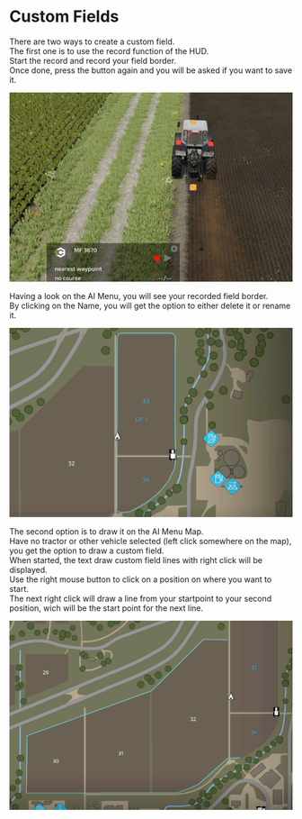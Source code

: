 # Custom Fields  
There are two ways to create a custom field.  
The first one is to use the record function of the HUD.  
Start the record and record your field border.  
Once done, press the button again and you will be asked if you want to save it.  


![Image](../assets/images/recordcustomhelp_0_0_765_510.png)

  
Having a look on the AI Menu, you will see your recorded field border.  
By clicking on the Name, you will get the option to either delete it or rename it.  


![Image](../assets/images/donecustomhelp_0_0_765_510.png)

  
The second option is to draw it on the AI Menu Map.  
Have no tractor or other vehicle selected (left click somewhere on the map), you get the option to draw a custom field.  
When started, the text draw custom field lines with right click will be displayed.  
Use the right mouse button to click on a position on where you want to start.  
The next right click will draw a line from your startpoint to your second position, wich will be the start point for the next line.  


![Image](../assets/images/drawcustomhelp_0_0_765_510.png)

